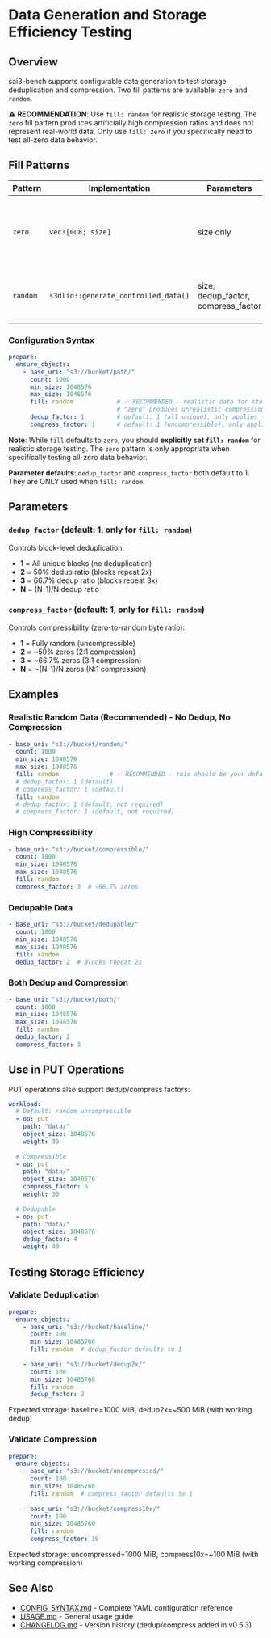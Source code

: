 # Data Generation and Storage Efficiency Testing

## Overview

sai3-bench supports configurable data generation to test storage deduplication and compression. Two fill patterns are available: `zero` and `random`.

**⚠️ RECOMMENDATION**: Use `fill: random` for realistic storage testing. The `zero` fill pattern produces artificially high compression ratios and does not represent real-world data. Only use `fill: zero` if you specifically need to test all-zero data behavior.

## Fill Patterns

| Pattern | Implementation | Parameters | Use Case |
|---------|---------------|------------|----------|
| `zero` | `vec![0u8; size]` | size only | **⚠️ Unrealistic** - All zeros, extreme compression. Use only for specific zero-data testing. |
| `random` | `s3dlio::generate_controlled_data()` | size, dedup_factor, compress_factor | **✅ RECOMMENDED** - Realistic data for storage testing |

### Configuration Syntax

```yaml
prepare:
  ensure_objects:
    - base_uri: "s3://bucket/path/"
      count: 1000
      min_size: 1048576
      max_size: 1048576
      fill: random            # ✅ RECOMMENDED - realistic data for storage testing
                              # "zero" produces unrealistic compression ratios
      dedup_factor: 1         # default: 1 (all unique), only applies to "random"
      compress_factor: 1      # default: 1 (uncompressible), only applies to "random"
```

**Note**: While `fill` defaults to `zero`, you should **explicitly set `fill: random`** for realistic storage testing. The `zero` pattern is only appropriate when specifically testing all-zero data behavior.

**Parameter defaults**: `dedup_factor` and `compress_factor` both default to 1. They are ONLY used when `fill: random`.

## Parameters

### `dedup_factor` (default: 1, only for `fill: random`)
Controls block-level deduplication:
- **1** = All unique blocks (no deduplication)
- **2** = 50% dedup ratio (blocks repeat 2x)
- **3** = 66.7% dedup ratio (blocks repeat 3x)
- **N** = (N-1)/N dedup ratio

### `compress_factor` (default: 1, only for `fill: random`)
Controls compressibility (zero-to-random byte ratio):
- **1** = Fully random (uncompressible)
- **2** = ~50% zeros (2:1 compression)
- **3** = ~66.7% zeros (3:1 compression)
- **N** = ~(N-1)/N zeros (N:1 compression)

## Examples

### Realistic Random Data (Recommended) - No Dedup, No Compression
```yaml
- base_uri: "s3://bucket/random/"
  count: 1000
  min_size: 1048576
  max_size: 1048576
  fill: random              # ✅ RECOMMENDED - this should be your default
  # dedup_factor: 1 (default)
  # compress_factor: 1 (default)
  fill: random
  # dedup_factor: 1 (default, not required)
  # compress_factor: 1 (default, not required)
```

### High Compressibility
```yaml
- base_uri: "s3://bucket/compressible/"
  count: 1000
  min_size: 1048576
  max_size: 1048576
  fill: random
  compress_factor: 3  # ~66.7% zeros
```

### Dedupable Data
```yaml
- base_uri: "s3://bucket/dedupable/"
  count: 1000
  min_size: 1048576
  max_size: 1048576
  fill: random
  dedup_factor: 2  # Blocks repeat 2x
```

### Both Dedup and Compression
```yaml
- base_uri: "s3://bucket/both/"
  count: 1000
  min_size: 1048576
  max_size: 1048576
  fill: random
  dedup_factor: 2
  compress_factor: 3
```

## Use in PUT Operations

PUT operations also support dedup/compress factors:

```yaml
workload:
  # Default: random uncompressible
  - op: put
    path: "data/"
    object_size: 1048576
    weight: 30
  
  # Compressible
  - op: put
    path: "data/"
    object_size: 1048576
    compress_factor: 5
    weight: 30
  
  # Dedupable
  - op: put
    path: "data/"
    object_size: 1048576
    dedup_factor: 4
    weight: 40
```

## Testing Storage Efficiency

### Validate Deduplication
```yaml
prepare:
  ensure_objects:
    - base_uri: "s3://bucket/baseline/"
      count: 100
      min_size: 10485760
      fill: random  # dedup_factor defaults to 1
    
    - base_uri: "s3://bucket/dedup2x/"
      count: 100
      min_size: 10485760
      fill: random
      dedup_factor: 2
```
Expected storage: baseline=1000 MiB, dedup2x=~500 MiB (with working dedup)

### Validate Compression
```yaml
prepare:
  ensure_objects:
    - base_uri: "s3://bucket/uncompressed/"
      count: 100
      min_size: 10485760
      fill: random  # compress_factor defaults to 1
    
    - base_uri: "s3://bucket/compress10x/"
      count: 100
      min_size: 10485760
      fill: random
      compress_factor: 10
```
Expected storage: uncompressed=1000 MiB, compress10x=~100 MiB (with working compression)

## See Also

- [CONFIG_SYNTAX.md](CONFIG_SYNTAX.md) - Complete YAML configuration reference
- [USAGE.md](USAGE.md) - General usage guide
- [CHANGELOG.md](CHANGELOG.md) - Version history (dedup/compress added in v0.5.3)
